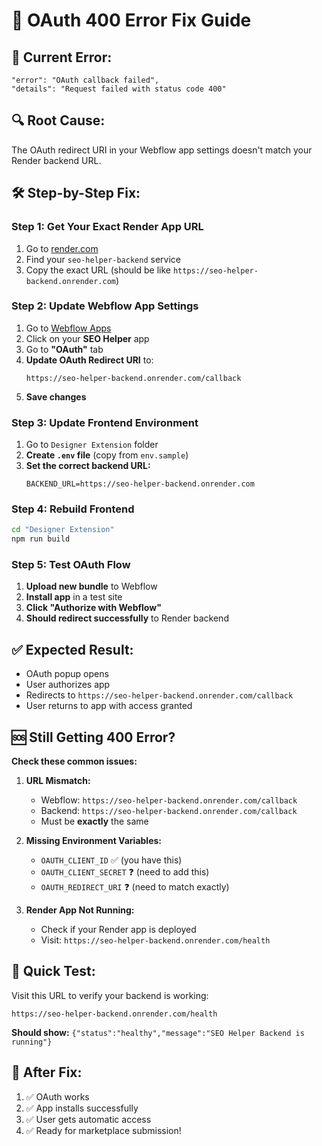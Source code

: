 # 🔧 OAuth 400 Error Fix Guide

## 🚨 **Current Error:**
```
"error": "OAuth callback failed",
"details": "Request failed with status code 400"
```

## 🔍 **Root Cause:**
The OAuth redirect URI in your Webflow app settings doesn't match your Render backend URL.

## 🛠️ **Step-by-Step Fix:**

### **Step 1: Get Your Exact Render App URL**
1. Go to [render.com](https://render.com)
2. Find your `seo-helper-backend` service
3. Copy the exact URL (should be like `https://seo-helper-backend.onrender.com`)

### **Step 2: Update Webflow App Settings**
1. Go to [Webflow Apps](https://webflow.com/apps)
2. Click on your **SEO Helper** app
3. Go to **"OAuth"** tab
4. **Update OAuth Redirect URI** to:
   ```
   https://seo-helper-backend.onrender.com/callback
   ```
5. **Save changes**

### **Step 3: Update Frontend Environment**
1. Go to `Designer Extension` folder
2. **Create `.env` file** (copy from `env.sample`)
3. **Set the correct backend URL:**
   ```env
   BACKEND_URL=https://seo-helper-backend.onrender.com
   ```

### **Step 4: Rebuild Frontend**
```bash
cd "Designer Extension"
npm run build
```

### **Step 5: Test OAuth Flow**
1. **Upload new bundle** to Webflow
2. **Install app** in a test site
3. **Click "Authorize with Webflow"**
4. **Should redirect successfully** to Render backend

## ✅ **Expected Result:**
- OAuth popup opens
- User authorizes app
- Redirects to `https://seo-helper-backend.onrender.com/callback`
- User returns to app with access granted

## 🆘 **Still Getting 400 Error?**

**Check these common issues:**

1. **URL Mismatch:**
   - Webflow: `https://seo-helper-backend.onrender.com/callback`
   - Backend: `https://seo-helper-backend.onrender.com/callback`
   - Must be **exactly** the same

2. **Missing Environment Variables:**
   - `OAUTH_CLIENT_ID` ✅ (you have this)
   - `OAUTH_CLIENT_SECRET` ❓ (need to add this)
   - `OAUTH_REDIRECT_URI` ❓ (need to match exactly)

3. **Render App Not Running:**
   - Check if your Render app is deployed
   - Visit: `https://seo-helper-backend.onrender.com/health`

## 🎯 **Quick Test:**
Visit this URL to verify your backend is working:
```
https://seo-helper-backend.onrender.com/health
```

**Should show:** `{"status":"healthy","message":"SEO Helper Backend is running"}`

## 🚀 **After Fix:**
1. ✅ OAuth works
2. ✅ App installs successfully
3. ✅ User gets automatic access
4. ✅ Ready for marketplace submission!
